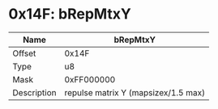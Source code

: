 # 0x14F: bRepMtxY

| Name | bRepMtxY |
| ----| ------------ |
| Offset | 0x14F |
| Type | u8 |
| Mask | 0xFF000000 |
| Description | repulse matrix Y (mapsizex/1.5 max) |<br>

